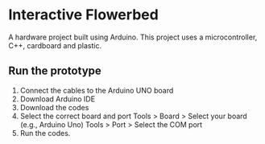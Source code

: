 # Interactive Flowerbed
A hardware project built using Arduino. This project uses a microcontroller, C++, cardboard and plastic.
## Run the prototype
1. Connect the cables to the Arduino UNO board
2. Download Arduino IDE
3. Download the codes
4. Select the correct board and port
Tools > Board > Select your board (e.g., Arduino Uno)
Tools > Port > Select the COM port
5. Run the codes.

